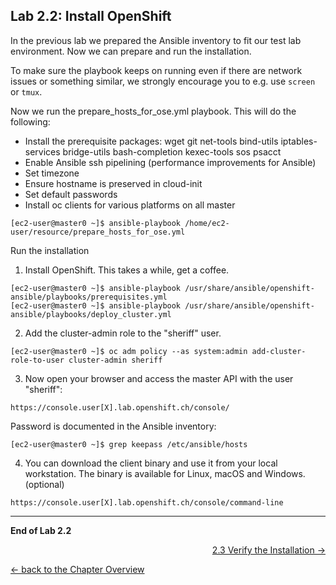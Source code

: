 ## Lab 2.2: Install OpenShift

In the previous lab we prepared the Ansible inventory to fit our test lab environment. Now we can prepare and run the installation.

To make sure the playbook keeps on running even if there are network issues or something similar, we strongly encourage you to e.g. use `screen` or `tmux`.

Now we run the prepare_hosts_for_ose.yml playbook. This will do the following:
- Install the prerequisite packages: wget git net-tools bind-utils iptables-services bridge-utils bash-completion kexec-tools sos psacct
- Enable Ansible ssh pipelining (performance improvements for Ansible)
- Set timezone
- Ensure hostname is preserved in cloud-init
- Set default passwords
- Install oc clients for various platforms on all master

```
[ec2-user@master0 ~]$ ansible-playbook /home/ec2-user/resource/prepare_hosts_for_ose.yml
```

Run the installation
1. Install OpenShift. This takes a while, get a coffee.
```
[ec2-user@master0 ~]$ ansible-playbook /usr/share/ansible/openshift-ansible/playbooks/prerequisites.yml
[ec2-user@master0 ~]$ ansible-playbook /usr/share/ansible/openshift-ansible/playbooks/deploy_cluster.yml
```

2. Add the cluster-admin role to the "sheriff" user.
```
[ec2-user@master0 ~]$ oc adm policy --as system:admin add-cluster-role-to-user cluster-admin sheriff
```

3. Now open your browser and access the master API with the user "sheriff":
```
https://console.user[X].lab.openshift.ch/console/
```
Password is documented in the Ansible inventory:
```
[ec2-user@master0 ~]$ grep keepass /etc/ansible/hosts
```

4. You can download the client binary and use it from your local workstation. The binary is available for Linux, macOS and Windows. (optional)
```
https://console.user[X].lab.openshift.ch/console/command-line
```

---

**End of Lab 2.2**

<p width="100px" align="right"><a href="23_verification.md">2.3 Verify the Installation →</a></p>

[← back to the Chapter Overview](20_installation.md)
